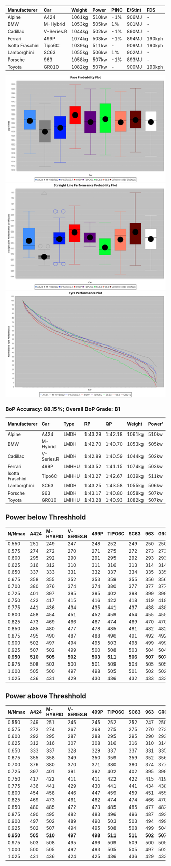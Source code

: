 | Manufacturer     | Car        | Weight | Power | PINC    | E/Stint | FDS     |
|:-|:-|:-|:-|:-|:-|:-|
| Alpine           | A424       | 1061kg | 510kw | -1%     | 906MJ   |    -    |
| BMW              | M-Hybrid   | 1053kg | 505kw | 1%      | 901MJ   |    -    |
| Cadillac         | V-Series.R | 1044kg | 502kw | -1%     | 890MJ   |    -    |
| Ferrari          | 499P       | 1074kg | 503kw | -1%     | 894MJ   | 190kph  |
| Isotta Fraschini | Tipo6C     | 1039kg | 511kw |    -    | 909MJ   | 190kph  |
| Lamborghini      | SC63       | 1055kg | 506kw | 1%      | 902MJ   |    -    |
| Porsche          | 963        | 1058kg | 507kw | -1%     | 893MJ   |    -    |
| Toyota           | GR010      | 1082kg | 507kw |    -    | 900MJ   | 190kph  |

![PACECHART](./IMG/ACOMETHOD.png)
![STRAIGHTLINEPERFORMANCECHART](./IMG/ACOMETHOD_sp.png)
![TYREPERFORMANCECHART](./IMG/ACOMETHOD_tw.png)

### BoP Accuracy: 88.15%; Overall BoP Grade: B1
| Manufacturer     | Car        | Type  | RP      | QP      | Weight | Power¹ | Threshhold | PINC    | Power² | E/Stint | AVG Vmax  | FDS     | RDLC | L/Stint | BOP-Grade | Model Accuracy | Model Points | Match%  |
|:-|:-|:-|:-|:-|:-|:-|:-|:-|:-|:-|:-|:-|:-|:-|:-|:-|:-|:-|
| Alpine           | A424       | LMDH  | 1:43.29 | 1:42.18 | 1061kg | 510kw  | 210.0kph   | -1%     | 505kw  |  906MJ  | 293.20kph |    -    | 1.00 | 33      | +C2       | 100.00%        | 642          | 74.34%  |
| BMW              | M-Hybrid   | LMDH  | 1:42.70 | 1:40.70 | 1053kg | 505kw  | 210.0kph   | 1%      | 510kw  |  901MJ  | 290.14kph |    -    | 1.01 | 33      | -C2       | 100.00%        | 1714         | 74.65%  |
| Cadillac         | V-Series.R | LMDH  | 1:42.89 | 1:40.59 | 1044kg | 502kw  | 210.0kph   | -1%     | 497kw  |  890MJ  | 293.24kph |    -    | 1.02 | 33      | -B1       | 98.95%         | 2271         | 88.22%  |
| Ferrari          | 499P       | LMHHU | 1:43.52 | 1:41.15 | 1074kg | 503kw  | 210.0kph   | -1%     | 498kw  |  894MJ  | 294.56kph | 190kph  | 1.02 | 33      | ~A1       | 99.93%         | 2718         | 95.38%  |
| Isotta Fraschini | Tipo6C     | LMHHU | 1:43.27 | 1:42.67 | 1039kg | 511kw  | 210.0kph   |    -    | 511kw  |  909MJ  | 295.22kph | 190kph  | 1.07 | 33      | +C2       | 92.36%         | 133          | 72.64%  |
| Lamborghini      | SC63       | LMDH  | 1:43.25 | 1:43.58 | 1055kg | 506kw  | 210.0kph   | 1%      | 511kw  |  902MJ  | 291.75kph |    -    | 1.04 | 33      | ~A1       | 96.54%         | 418          | 100.00% |
| Porsche          | 963        | LMDH  | 1:43.17 | 1:40.80 | 1058kg | 507kw  | 210.0kph   | -1%     | 502kw  |  893MJ  | 293.45kph |    -    | 1.00 | 33      | ~A1       | 99.98%         | 6168         | 100.00% |
| Toyota           | GR010      | LMHHU | 1:43.28 | 1:40.93 | 1082kg | 507kw  | 210.0kph   |    -    | 507kw  |  900MJ  | 294.90kph | 190kph  | 1.01 | 33      | ~A1       | 98.53%         | 3557         | 100.00% |

## Power below Threshhold
| N/Nmax    | A424    | M-HYBRID | V-SERIES.R | 499P    | TIPO6C  | SC63    | 963     | GR010   |
|:-|:-|:-|:-|:-|:-|:-|:-|:-|
|  0.550    |  251    |  249     |  247       |  248    |  252    |  249    |  250    |  250    |
|  0.575    |  274    |  272     |  270       |  271    |  275    |  272    |  273    |  273    |
|  0.600    |  295    |  292     |  290       |  291    |  295    |  292    |  293    |  293    |
|  0.625    |  316    |  312     |  310       |  311    |  316    |  313    |  314    |  314    |
|  0.650    |  337    |  333     |  331       |  332    |  337    |  334    |  335    |  335    |
|  0.675    |  358    |  355     |  352       |  353    |  359    |  355    |  356    |  356    |
|  0.700    |  380    |  376     |  374       |  374    |  380    |  377    |  377    |  377    |
|  0.725    |  401    |  397     |  395       |  395    |  402    |  398    |  399    |  399    |
|  0.750    |  422    |  417     |  415       |  416    |  422    |  418    |  419    |  419    |
|  0.775    |  441    |  436     |  434       |  435    |  441    |  437    |  438    |  438    |
|  0.800    |  458    |  454     |  451       |  452    |  459    |  454    |  455    |  455    |
|  0.825    |  473    |  469     |  466       |  467    |  474    |  469    |  470    |  470    |
|  0.850    |  485    |  480     |  477       |  478    |  485    |  481    |  482    |  482    |
|  0.875    |  495    |  490     |  487       |  488    |  496    |  491    |  492    |  492    |
|  0.900    |  502    |  497     |  494       |  495    |  503    |  498    |  499    |  499    |
|  0.925    |  507    |  502     |  499       |  500    |  508    |  503    |  504    |  504    |
| **0.950** | **510** | **505**  | **502**    | **503** | **511** | **506** | **507** | **507** |
|  0.975    |  508    |  503     |  500       |  501    |  509    |  504    |  505    |  505    |
|  1.000    |  505    |  500     |  497       |  498    |  505    |  501    |  502    |  502    |
|  1.025    |  436    |  431     |  429       |  430    |  436    |  432    |  433    |  433    |

## Power above Threshhold
| N/Nmax    | A424    | M-HYBRID | V-SERIES.R | 499P    | TIPO6C  | SC63    | 963     | GR010   |
|:-|:-|:-|:-|:-|:-|:-|:-|:-|
|  0.550    |  249    |  251     |  245       |  245    |  252    |  252    |  247    |  250    |
|  0.575    |  272    |  274     |  267       |  268    |  275    |  275    |  270    |  273    |
|  0.600    |  292    |  295     |  287       |  288    |  295    |  295    |  290    |  293    |
|  0.625    |  312    |  316     |  307       |  308    |  316    |  316    |  310    |  314    |
|  0.650    |  333    |  337     |  328       |  329    |  337    |  337    |  331    |  335    |
|  0.675    |  355    |  358     |  349       |  350    |  359    |  359    |  352    |  356    |
|  0.700    |  376    |  380     |  370       |  371    |  380    |  380    |  374    |  377    |
|  0.725    |  397    |  401     |  391       |  392    |  402    |  402    |  395    |  399    |
|  0.750    |  417    |  422     |  411       |  411    |  422    |  422    |  415    |  419    |
|  0.775    |  436    |  441     |  429       |  430    |  441    |  441    |  434    |  438    |
|  0.800    |  454    |  458     |  446       |  447    |  459    |  459    |  451    |  455    |
|  0.825    |  469    |  473     |  461       |  462    |  474    |  474    |  466    |  470    |
|  0.850    |  480    |  485     |  472       |  473    |  485    |  485    |  477    |  482    |
|  0.875    |  490    |  495     |  482       |  483    |  496    |  496    |  487    |  492    |
|  0.900    |  497    |  502     |  489       |  490    |  503    |  503    |  494    |  499    |
|  0.925    |  502    |  507     |  494       |  495    |  508    |  508    |  499    |  504    |
| **0.950** | **505** | **510**  | **497**    | **498** | **511** | **511** | **502** | **507** |
|  0.975    |  503    |  508     |  495       |  496    |  509    |  509    |  500    |  505    |
|  1.000    |  500    |  505     |  492       |  493    |  505    |  505    |  497    |  502    |
|  1.025    |  431    |  436     |  424       |  425    |  436    |  436    |  429    |  433    |
